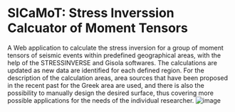 # SICaMoT: Stress Inverssion Calcuator of Moment Tensors
A Web application to calculate the stress inversion for a group of moment tensors of seismic events within predefined geographical areas, with the help of the STRESSINVERSE and Gisola softwares. The calculations are updated as new data are identified for each defined region. For the description of the calculation areas, area sources that have been proposed in the recent past for the Greek area are used, and there is also the possibility to manually design the desired surface, thus covering more possible applications for the needs of the individual researcher.
![image](https://github.com/Kayieni/thesis_gisola_plugin/assets/44552188/7b67c96d-e88f-46a9-bedc-172c6beb3500)
